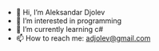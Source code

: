 - 👋 Hi, I’m Aleksandar Djolev
- 👀 I’m interested in programming
- 🌱 I’m currently learning c#
- 📫 How to reach me: adjolev@gmail.com

<!---
adjolev/adjolev is a ✨ special ✨ repository because its `README.md` (this file) appears on your GitHub profile.
You can click the Preview link to take a look at your changes.
--->

